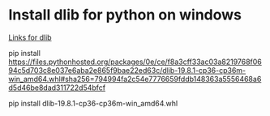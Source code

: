 Install dlib for python on windows
===

[Links for dlib](https://pypi.org/simple/dlib/)

pip install https://files.pythonhosted.org/packages/0e/ce/f8a3cff33ac03a8219768f0694c5d703c8e037e6aba2e865f9bae22ed63c/dlib-19.8.1-cp36-cp36m-win_amd64.whl#sha256=794994fa2c54e7776659fddb148363a5556468a6d5d46be8dad311722d54bfcf

pip install dlib-19.8.1-cp36-cp36m-win_amd64.whl